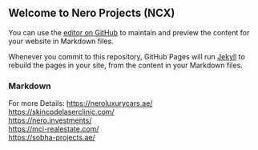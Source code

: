 ## Welcome to Nero Projects (NCX)

You can use the [editor on GitHub](https://github.com/BilawalNCX/ncx-cx/edit/main/README.md) to maintain and preview the content for your website in Markdown files.

Whenever you commit to this repository, GitHub Pages will run [Jekyll](https://jekyllrb.com/) to rebuild the pages in your site, from the content in your Markdown files.

### Markdown

For more Details:
https://neroluxurycars.ae/ </br>
https://skincodelaserclinic.com/ </br>
https://nero.investments/ </br>
https://mci-realestate.com/ </br>
https://sobha-projects.ae/ 
